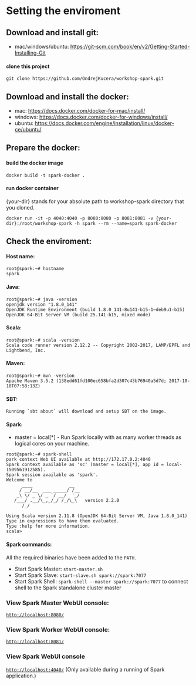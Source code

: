 # Setting the enviroment

## Download and install git:
  - mac/windows/ubuntu: https://git-scm.com/book/en/v2/Getting-Started-Installing-Git
  
#### clone this project
  ```
  git clone https://github.com/OndrejKucera/workshop-spark.git
  ```

## Download and install the docker:
  - mac: https://docs.docker.com/docker-for-mac/install/
  - windows: https://docs.docker.com/docker-for-windows/install/
  - ubuntu: https://docs.docker.com/engine/installation/linux/docker-ce/ubuntu/

## Prepare the docker:
#### build the docker image
  ```
  docker build -t spark-docker .
  ```
#### run docker container
  {your-dir} stands for your absolute path to workshop-spark directory that you cloned.
  ```
  docker run -it -p 4040:4040 -p 8080:8080 -p 8081:8081 -v {your-dir}:/root/workshop-spark -h spark --rm --name=spark spark-docker
  ```

## Check the enviroment:
#### Host name:
  ```
  root@spark:~# hostname
  spark
  ```
#### Java:
  ```
  root@spark:~# java -version
  openjdk version "1.8.0_141"
  OpenJDK Runtime Environment (build 1.8.0_141-8u141-b15-1~deb9u1-b15)
  OpenJDK 64-Bit Server VM (build 25.141-b15, mixed mode)
  ```

#### Scala:
  ```
  root@spark:~# scala -version
  Scala code runner version 2.12.2 -- Copyright 2002-2017, LAMP/EPFL and Lightbend, Inc.
  ```

#### Maven:
  ```
  root@spark:~# mvn -version
  Apache Maven 3.5.2 (138edd61fd100ec658bfa2d307c43b76940a5d7d; 2017-10-18T07:58:13Z)
  ```
  
#### SBT:
  ```
  Running `sbt about` will download and setup SBT on the image.
  ```

#### Spark:
  * master = local[*]	- Run Spark locally with as many worker threads as logical cores on your machine.
  ```
  root@spark:~# spark-shell
  park context Web UI available at http://172.17.0.2:4040
  Spark context available as 'sc' (master = local[*], app id = local-1509561912585).
  Spark session available as 'spark'.
  Welcome to
        ____              __
       / __/__  ___ _____/ /__
      _\ \/ _ \/ _ `/ __/  '_/
     /___/ .__/\_,_/_/ /_/\_\   version 2.2.0
        /_/

  Using Scala version 2.11.8 (OpenJDK 64-Bit Server VM, Java 1.8.0_141)
  Type in expressions to have them evaluated.
  Type :help for more information.
  scala>
  ```

#### Spark commands:
All the required binaries have been added to the `PATH`.
  - Start Spark Master: ```start-master.sh```
  - Start Spark Slave: ```start-slave.sh spark://spark:7077```
  - Start Spark Shell: ```spark-shell --master spark://spark:7077``` to connect shell to the Spark standalone cluster master

### View Spark Master WebUI console:
  [`http://localhost:8080/`](http://localhost:8080/)

### View Spark Worker WebUI console:
  [`http://localhost:8081/`](http://localhost:8081/)

### View Spark WebUI console
  [`http://localhost:4040/`](http://localhost:4040/) (Only available during a running of Spark application.)
